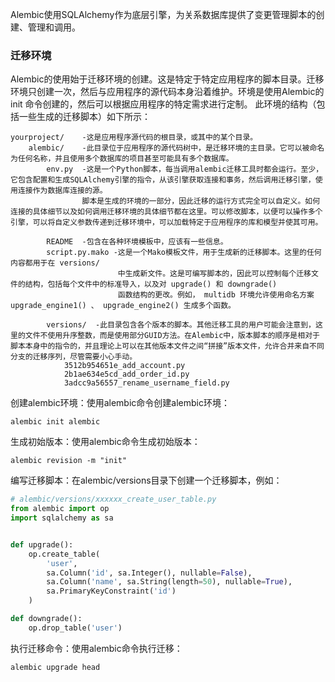 Alembic使用SQLAlchemy作为底层引擎，为关系数据库提供了变更管理脚本的创建、管理和调用。

### 迁移环境

Alembic的使用始于迁移环境的创建。这是特定于特定应用程序的脚本目录。迁移环境只创建一次，然后与应用程序的源代码本身沿着维护。环境是使用Alembic的
init 命令创建的，然后可以根据应用程序的特定需求进行定制。
此环境的结构（包括一些生成的迁移脚本）如下所示：

```
yourproject/    -这是应用程序源代码的根目录，或其中的某个目录。
    alembic/    -此目录位于应用程序的源代码树中，是迁移环境的主目录。它可以被命名为任何名称，并且使用多个数据库的项目甚至可能具有多个数据库。
        env.py  -这是一个Python脚本，每当调用alembic迁移工具时都会运行。至少，它包含配置和生成SQLAlchemy引擎的指令，从该引擎获取连接和事务，然后调用迁移引擎，使用连接作为数据库连接的源。
                脚本是生成的环境的一部分，因此迁移的运行方式完全可以自定义。如何连接的具体细节以及如何调用迁移环境的具体细节都在这里。可以修改脚本，以便可以操作多个引擎，可以将自定义参数传递到迁移环境中，可以加载特定于应用程序的库和模型并使其可用。
           
        README  -包含在各种环境模板中，应该有一些信息。
        script.py.mako -这是一个Mako模板文件，用于生成新的迁移脚本。这里的任何内容都用于在 versions/
                        中生成新文件。这是可编写脚本的，因此可以控制每个迁移文件的结构，包括每个文件中的标准导入，以及对 upgrade() 和 downgrade()
                        函数结构的更改。例如， multidb 环境允许使用命名方案 upgrade_engine1() 、 upgrade_engine2() 生成多个函数。

        versions/  -此目录包含各个版本的脚本。其他迁移工具的用户可能会注意到，这里的文件不使用升序整数，而是使用部分GUID方法。在Alembic中，版本脚本的顺序是相对于脚本本身中的指令的，并且理论上可以在其他版本文件之间“拼接”版本文件，允许合并来自不同分支的迁移序列，尽管需要小心手动。
            3512b954651e_add_account.py
            2b1ae634e5cd_add_order_id.py
            3adcc9a56557_rename_username_field.py
```
创建alembic环境：使用alembic命令创建alembic环境：

```
alembic init alembic
```

生成初始版本：使用alembic命令生成初始版本：

```
alembic revision -m "init"
```
编写迁移脚本：在alembic/versions目录下创建一个迁移脚本，例如：

```python
# alembic/versions/xxxxxx_create_user_table.py
from alembic import op
import sqlalchemy as sa


def upgrade():
    op.create_table(
        'user',
        sa.Column('id', sa.Integer(), nullable=False),
        sa.Column('name', sa.String(length=50), nullable=True),
        sa.PrimaryKeyConstraint('id')
    )

def downgrade():
    op.drop_table('user')
```
执行迁移命令：使用alembic命令执行迁移：
```
alembic upgrade head
```